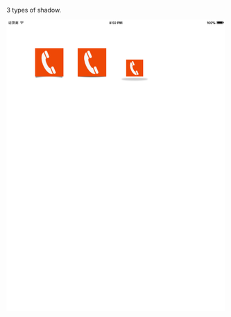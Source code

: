 3 types of shadow.


[![](https://github.com/nealx/ViewShadow/raw/master/sample.png)](https://github.com/nealx/ViewShadow/raw/master/sample.png)
